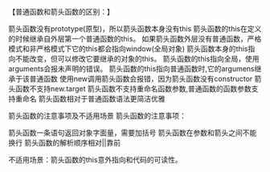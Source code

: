 <!-- https://juejin.cn/post/6844903801799835655 -->
【普通函数和箭头函数的区别：】

箭头函数没有prototype(原型)，所以箭头函数本身没有this
箭头函数的this在定义的时候继承自外层第一个普通函数的this。
如果箭头函数外层没有普通函数，严格模式和非严格模式下它的this都会指向window(全局对象)
箭头函数本身的this指向不能改变，但可以修改它要继承的对象的this。
箭头函数的this指向全局，使用arguments会报未声明的错误。
箭头函数的this指向普通函数时,它的argumens继承于该普通函数
使用new调用箭头函数会报错，因为箭头函数没有constructor
箭头函数不支持new.target
箭头函数不支持重命名函数参数,普通函数的函数参数支持重命名
箭头函数相对于普通函数语法更简洁优雅

箭头函数的注意事项及不适用场景
箭头函数的注意事项：

箭头函数一条语句返回对象字面量，需要加括号
箭头函数在参数和箭头之间不能换行
箭头函数的解析顺序相对||靠前

不适用场景：箭头函数的this意外指向和代码的可读性。

